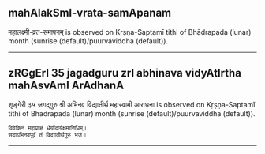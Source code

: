 ## mahAlakSmI-vrata-samApanam
महालक्ष्मी-व्रत-समापनम् is observed on Kṛṣṇa-Saptamī tithi of Bhādrapada (lunar) month (sunrise (default)/puurvaviddha (default)).



---
## zRGgErI 35 jagadguru zrI abhinava vidyAtIrtha mahAsvAmI ArAdhanA
शृङ्गेरी ३५ जगद्गुरु श्री अभिनव विद्यातीर्थ महास्वामी आराधना is observed on Kṛṣṇa-Saptamī tithi of Bhādrapada (lunar) month (sunrise (default)/puurvaviddha (default)).



```
विवेकिनं महाप्राज्ञं धैर्यौदार्यक्षमानिधिम्।
सदाऽभिनवपूर्वं तं विद्यातीर्थगुरुं भजे॥
```

---
